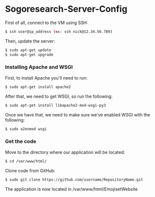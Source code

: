 # Sogoresearch-Server-Config

First of all, connect to the VM using SSH:
```sh
$ ssh user@ip_address (ex: ssh nick@12.34.56.789)
```

Then, update the server:
```sh
$ sudo apt-get update
$ sudo apt-get upgrade
```

### Installing Apache and WSGI
First, to install Apache you'll need to run:
```sh
$ sudo apt-get install apache2
```

After that, we need to get WSGI, so run the following:
```sh
$ sudo apt-get install libapache2-mod-wsgi-py3
```

Once we have that, we need to make sure we've enabled WSGI with the following:
```sh
$ sudo a2enmod wsgi
```

### Get the code
Move to the directory where our application will be located:
```sh
$ cd /var/www/html/
```

Clone code from GitHub:
```sh
$ sudo git clone https://github.com/username/RepositoryName.git
```
The application is now located in /var/www/html/EmojisetWebsite



